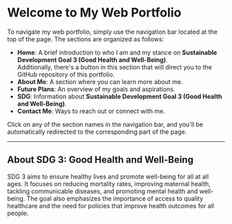 # Welcome to My Web Portfolio

To navigate my web portfolio, simply use the navigation bar located at the top of the page. The sections are organized as follows:

- **Home**: A brief introduction to who I am and my stance on **Sustainable Development Goal 3 (Good Health and Well-Being)**.  
  Additionally, there's a button in this section that will direct you to the GitHub repository of this portfolio.
- **About Me**: A section where you can learn more about me.
- **Future Plans**: An overview of my goals and aspirations.
- **SDG**: Information about **Sustainable Development Goal 3 (Good Health and Well-Being)**.
- **Contact Me**: Ways to reach out or connect with me.

Click on any of the section names in the navigation bar, and you'll be automatically redirected to the corresponding part of the page.

---

## About SDG 3: Good Health and Well-Being

SDG 3 aims to ensure healthy lives and promote well-being for all at all ages. It focuses on reducing mortality rates, improving maternal health, tackling communicable diseases, and promoting mental health and well-being. The goal also emphasizes the importance of access to quality healthcare and the need for policies that improve health outcomes for all people.
